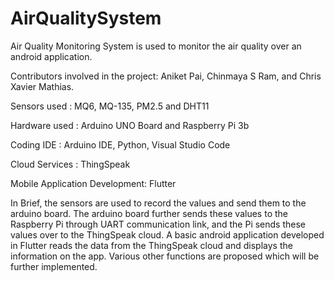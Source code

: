 # AirQualitySystem
 
 Air Quality Monitoring System is used to monitor the air quality over an android application.
 
 Contributors involved in the project: Aniket Pai, Chinmaya S Ram, and Chris Xavier Mathias.
 

Sensors used : MQ6, MQ-135, PM2.5 and DHT11

Hardware used : Arduino UNO Board and Raspberry Pi 3b

Coding IDE : Arduino IDE, Python, Visual Studio Code

Cloud Services : ThingSpeak

Mobile Application Development: Flutter


In Brief, the sensors are used to record the values and send them to the arduino board. The arduino board further sends these values to the Raspberry Pi through UART communication link, and the Pi sends these values over to the ThingSpeak cloud. A basic android application developed in Flutter reads the data from the ThingSpeak cloud and displays the information on the app. Various other functions are proposed which will be further implemented.
